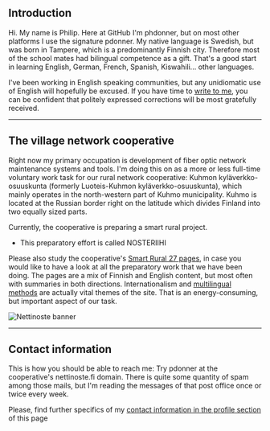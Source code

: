 ## Introduction

Hi. My name is Philip. Here at GitHub I'm phdonner, but on most other platforms I use the signature pdonner. My native language is Swedish, but was born in Tampere, which is a predominantly Finnish city. Therefore most of the school mates had bilingual competence as a gift. That's a good start in learning English, German, French, Spanish, Kiswahili... other languages.

I've been working in English speaking communities, but any unidiomatic use of English will hopefully be excused. If you have time to [write to me](https://github.com/phdonner/phdonner/blob/main/README.md#contact-information), you can be confident that politely expressed corrections will be most gratefully received.

---

## The village network cooperative

Right now my primary occupation is development of fiber optic network maintenance systems and tools. I'm doing this on as a more or less full-time voluntary work task for our rural network cooperative: Kuhmon kyläverkko-osuuskunta (formerly Luoteis-Kuhmon kyläverkko-osuuskunta), which mainly operates in the north-western part of Kuhmo municipality. Kuhmo is located at the Russian border right on the latitude which divides Finland into two equally sized parts. 

Currently, the cooperative is preparing a smart rural project. 

* This preparatory effort is called NOSTERIIHI 

Please also study the cooperative's [Smart Rural 27 pages](https://nettinoste.fi/wp/category/smart-rural-27/), in case you would like to have a look at all the preparatory work that we have been doing. The pages are a mix of Finnish and English content, but most often with summaries in both directions. Internationalism and [multilingual methods](https://github.com/phdonner/phdonner/blob/main/markdown.md#multilingual-markdown) are actually vital themes of the site. That is an energy-consuming, but important aspect of our task.

![Nettinoste banner](https://nettinoste.fi/wp/wp-content/uploads/2014/05/copy-header_1260_240.png)

---

## Contact information

This is how you should be able to reach me: Try pdonner at the cooperative's nettinoste.fi domain. There is quite some quantity of spam among those mails, but I'm reading the messages of that post office once or twice every week. 

Please, find further specifics of my [contact information in the profile section](https://github.com/phdonner) of this page

<!---
phdonner/phdonner is a ✨ special ✨ repository because its `README.md` (this file) appears on your GitHub profile.
You can click the Preview link to take a look at your changes.
--->
